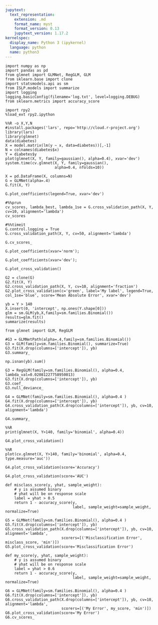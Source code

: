 ```yaml
---
jupytext:
  text_representation:
    extension: .md
    format_name: myst
    format_version: 0.13
    jupytext_version: 1.17.2
kernelspec:
  display_name: Python 3 (ipykernel)
  language: python
  name: python3
---
```


```{code-cell} ipython3
import numpy as np
import pandas as pd
from glmnet import GLMNet, RegGLM, GLM
from sklearn.base import clone
import statsmodels.api as sm
from ISLP.models import summarize
import logging
logging.basicConfig(filename='log.txt', level=logging.DEBUG)
from sklearn.metrics import accuracy_score

import rpy2
%load_ext rpy2.ipython
```

```{code-cell} ipython3
%%R -o X,Y,N
#install.packages('lars', repo='http://cloud.r-project.org')
library(lars)
library(glmnet)
data(diabetes)
X = model.matrix(lm(y ~ x, data=diabetes))[,-1]
N = colnames(diabetes$x)
Y = diabetes$y
plot(glmnet(X, Y, family=gaussian(), alpha=0.4), xvar='dev')
system.time(cv.glmnet(X, Y, family=gaussian(), 
                      alpha=0.4, nfolds=10))
```

```{code-cell} ipython3
X = pd.DataFrame(X, columns=N)
G = GLMNet(alpha=.4)
G.fit(X, Y)
```

```{code-cell} ipython3
G.plot_coefficients(legend=True, xvar='dev')
```

```{code-cell} ipython3
#%%prun 
cv_scores, lambda_best, lambda_1se = G.cross_validation_path(X, Y, cv=10, alignment='lambda')
cv_scores
```

```{code-cell} ipython3
#%%timeit
G.control.logging = True
G.cross_validation_path(X, Y, cv=50, alignment='lambda')
```

```{code-cell} ipython3
G.cv_scores_
```

```{code-cell} ipython3
G.plot_coefficients(xvar='norm');
```

```{code-cell} ipython3
G.plot_coefficients(xvar='dev');
```

```{code-cell} ipython3
G.plot_cross_validation()
```

```{code-cell} ipython3
G2 = clone(G)
G2.fit(X, Y)
G2.cross_validation_path(X, Y, cv=10, alignment='fraction')
G2.plot_cross_validation(c='green', label='My label', legend=True, col_1se='blue', score='Mean Absolute Error', xvar='dev')
```

```{code-cell} ipython3
yb = Y > 140
X.insert(0, 'intercept', np.ones(Y.shape[0]))
glm = sm.GLM(yb,X,family=sm.families.Binomial())
results=glm.fit()
summarize(results)
```

```{code-cell} ipython3
from glmnet import GLM, RegGLM

#G3 = GLMNetPath(alpha=.4,family=sm.families.Binomial())
G3 = GLM(family=sm.families.Binomial(), summarize=True)
G3.fit(X.drop(columns=['intercept']), yb)
G3.summary_
```

```{code-cell} ipython3
np.isnan(yb).sum()
```

```{code-cell} ipython3
G3 = RegGLM(family=sm.families.Binomial(), alpha=0.4, lambda_val=0.02081227758950013)
G3.fit(X.drop(columns=['intercept']), yb)
G3.coef_
G3.null_deviance_
```

```{code-cell} ipython3
G4 = GLMNet(family=sm.families.Binomial(), alpha=0.4 )
G4.fit(X.drop(columns=['intercept']), yb)
G4.cross_validation_path(X.drop(columns=['intercept']), yb, cv=10, alignment='lambda')
```

```{code-cell} ipython3
G4.summary_
```

```{code-cell} ipython3
%%R
print(glmnet(X, Y>140, family='binomial', alpha=0.4))
```

```{code-cell} ipython3
G4.plot_cross_validation()
```

```{code-cell} ipython3
%%R
plot(cv.glmnet(X, Y>140, family='binomial', alpha=0.4, type.measure='auc'))
```

```{code-cell} ipython3
G4.plot_cross_validation(score='Accuracy')
```

```{code-cell} ipython3
G4.plot_cross_validation(score='AUC')
```

```{code-cell} ipython3
def misclass_score(y, yhat, sample_weight):
    # y is assumed binary
    # yhat will be on response scale
    label = yhat > 0.5
    return 1 - accuracy_score(y, 
                              label, sample_weight=sample_weight, normalize=True)
    
G5 = GLMNet(family=sm.families.Binomial(), alpha=0.4 )
G5.fit(X.drop(columns=['intercept']), yb)
G5.cross_validation_path(X.drop(columns=['intercept']), yb, cv=10, alignment='lambda',
                         scorers=[('Misclassification Error', misclass_score, 'min')])
G5.plot_cross_validation(score='Misclassification Error')
```

```{code-cell} ipython3
def my_score(y, yhat, sample_weight):
    # y is assumed binary
    # yhat will be on response scale
    label = yhat > 0.6
    return 1 - accuracy_score(y, 
                              label, sample_weight=sample_weight, normalize=True)
    
G6 = GLMNet(family=sm.families.Binomial(), alpha=0.4 )
G6.fit(X.drop(columns=['intercept']), yb)
G6.cross_validation_path(X.drop(columns=['intercept']), yb, cv=10, alignment='lambda',
                         scorers=[('My Error', my_score, 'min')])
G6.plot_cross_validation(score='My Error')
G6.cv_scores_
```

```{code-cell} ipython3

```
